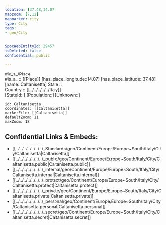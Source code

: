 ```yaml
---
location: [37.48,14.07] 
mapzoom: [7,12] 
mapmarker: city 
type: City
tags:
- geo/City


SpocWebEntityId: 29457
isDeleted: false
confidential: public

---
```

#is_a_/Place  
#is_a_ :: [[Place]] 
[has_place_longitude::14.07] 
[has_place_latitude::37.48] 
[name::Caltanisetta] 
State ::  
Country :: [[../../../../../Italy]]  
[StateId::] 
[Population::] 
[Unknown::] 


```leaflet
id: Caltanisetta
coordinates: [[Caltanisetta]] 
markerFile: [[Caltanisetta]] 
defaultZoom: 11 
maxZoom: 18
```


## Confidential Links & Embeds: 
- [[../../../../../../../_Standards/geo/Continent/Europe/Europe~South/Italy/City/Caltanisetta|Caltanisetta]] 
- [[../../../../../../../_public/geo/Continent/Europe/Europe~South/Italy/City/Caltanisetta.public|Caltanisetta.public]] 
- [[../../../../../../../_internal/geo/Continent/Europe/Europe~South/Italy/City/Caltanisetta.internal|Caltanisetta.internal]] 
- [[../../../../../../../_protect/geo/Continent/Europe/Europe~South/Italy/City/Caltanisetta.protect|Caltanisetta.protect]] 
- [[../../../../../../../_private/geo/Continent/Europe/Europe~South/Italy/City/Caltanisetta.private|Caltanisetta.private]] 
- [[../../../../../../../_personal/geo/Continent/Europe/Europe~South/Italy/City/Caltanisetta.personal|Caltanisetta.personal]] 
- [[../../../../../../../_secret/geo/Continent/Europe/Europe~South/Italy/City/Caltanisetta.secret|Caltanisetta.secret]] 
